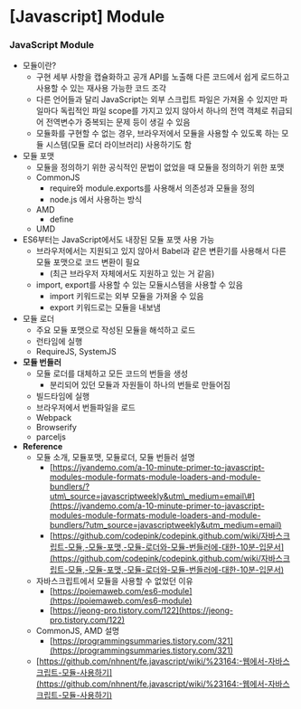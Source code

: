 # \[Javascript\] Module

### JavaScript Module <a id="Module&#xAD00;&#xB828;-JavaScriptModule"></a>

* 모듈이란?
  * 구현 세부 사항을 캡슐화하고 공개 API를 노출해 다른 코드에서 쉽게 로드하고 사용할 수 있는 재사용 가능한 코드 조각
  * 다른 언어들과 달리 JavaScript는 외부 스크립트 파일은 가져올 수 있지만 파일마다 독립적인 파일 scope를 가지고 있지 않아서 하나의 전역 객체로 취급되어 전역변수가 중복되는 문제 등이 생길 수 있음
  * 모듈화를 구현할 수 없는 경우, 브라우저에서 모듈을 사용할 수 있도록 하는 모듈 시스템\(모듈 로더 라이브러리\) 사용하기도 함
* 모듈 포맷
  * 모듈을 정의하기 위한 공식적인 문법이 없었을 때 모듈을 정의하기 위한 포맷
  * CommonJS
    * require와 module.exports를 사용해서 의존성과 모듈을 정의
    * node.js 에서 사용하는 방식
  * AMD
    * define
  * UMD
* ES6부터는 JavaScript에서도 내장된 모듈 포맷 사용 가능
  * 브라우저에서는 지원되고 있지 않아서 Babel과 같은 변환기를 사용해서 다른 모듈 포맷으로 코드 변환이 필요
    * \(최근 브라우저 자체에서도 지원하고 있는 거 같음\)
  * import, export를 사용할 수 있는 모듈시스템을 사용할 수 있음
    * import 키워드로는 외부 모듈을 가져올 수 있음
    * export 키워드로는 모듈을 내보냄
* 모듈 로더
  * 주요 모듈 포맷으로 작성된 모듈을 해석하고 로드
  * 런타임에 실행
  * RequireJS, SystemJS
* **모듈 번들러**
  * 모듈 로더를 대체하고 모든 코드의 번들을 생성
    * 분리되어 있던 모듈과 자원들이 하나의 번들로 만들어짐
  * 빌드타임에 실행
  * 브라우저에서 번들파일을 로드
  * Webpack
  * Browserify
  * parceljs
* **Reference**
  * 모듈 소개, 모듈포맷, 모듈로더, 모듈 번들러 설명
    * [https://jvandemo.com/a-10-minute-primer-to-javascript-modules-module-formats-module-loaders-and-module-bundlers/?utm\_source=javascriptweekly&utm\_medium=email\#](https://jvandemo.com/a-10-minute-primer-to-javascript-modules-module-formats-module-loaders-and-module-bundlers/?utm_source=javascriptweekly&utm_medium=email)
    * [https://github.com/codepink/codepink.github.com/wiki/자바스크립트-모듈,-모듈-포맷,-모듈-로더와-모듈-번들러에-대한-10분-입문서](https://github.com/codepink/codepink.github.com/wiki/자바스크립트-모듈,-모듈-포맷,-모듈-로더와-모듈-번들러에-대한-10분-입문서)
  * 자바스크립트에서 모듈을 사용할 수 없었던 이유
    * [https://poiemaweb.com/es6-module](https://poiemaweb.com/es6-module)
    * [https://jeong-pro.tistory.com/122](https://jeong-pro.tistory.com/122)
  * CommonJS, AMD 설명
    * [https://programmingsummaries.tistory.com/321](https://programmingsummaries.tistory.com/321)
  * [https://github.com/nhnent/fe.javascript/wiki/%23164:-웹에서-자바스크립트-모듈-사용하기](https://github.com/nhnent/fe.javascript/wiki/%23164:-웹에서-자바스크립트-모듈-사용하기)

